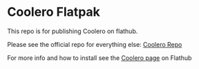 # Coolero Flatpak

This repo is for publishing Coolero on flathub.

Please see the official repo for everything else: [Coolero Repo](https://gitlab.com/coolero/coolero)

For more info and how to install see the [Coolero page](https://flathub.org/apps/details/org.coolero.Coolero) on Flathub

